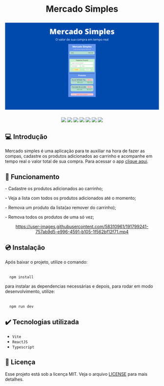 <h1 align="center">
  <p align="center">Mercado Simples</p>
  <a href="">
    <img src="./src/utils/capa.png" alt="Mercado Simples Capa" />
  </a>
</h1>

<p align="center">
  <img src="https://img.shields.io/badge/npm-8.19.2-informational">
  <img src="https://img.shields.io/badge/vite-3.1.0-informational">
  <img src="https://img.shields.io/badge/typescript-4.6.4-success">
  <img src="https://img.shields.io/badge/reacjs-18.2.0-success">
  <img src="https://img.shields.io/badge/uuid-9.0.0-success">
  <img src="https://img.shields.io/badge/license-MIT-yellow">
  <img src="https://img.shields.io/badge/release date-september-ff69b4">
</p>


## 💻 Introdução

Mercado simples é uma aplicação para te auxiliar na hora de fazer as compas, cadastre os produtos adicionados ao carrinho
e acompanhe em tempo real o valor total de sua compra. Para acessar o app [clique aqui](https://mercadosimples.ga/).

## 🔨 Funcionamento

<p>- Cadastre os produtos adicionados ao carrinho;</p>
<p>- Veja a lista com todos os produtos adicionados até o momento;</p>
<p>- Remova um produto da lista(ao remover do carrinho);</p>
<p>- Remova todos os produtos de uma só vez;</p>
<div align="center">

https://user-images.githubusercontent.com/58310961/191799241-757ab9d5-e996-4591-b105-1f562bf12f71.mp4

</div>

## 💿 Instalação

<p>Após baixar o projeto, utilize o comando:</p>

<code>
  npm install
</code>

<p>
para instalar as dependencias necessárias e depois,
para rodar em modo desenvolvimento, utilize:
</p>

<code>
  npm run dev
</code>

## ✔️ Tecnologias utilizada
- ``Vite``
- ``ReactJS``
- ``Typescript``

## 📄 Licença

Esse projeto está sob a licença MIT. Veja o arquivo [LICENSE](./license) para mais detalhes.
